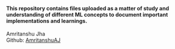 #### This repository contains files uploaded as a matter of study and understanding of different ML concepts to document important implementations and learnings.

Amritanshu Jha  
Github: [AmritanshuAJ](https://www.github.com/AmritanshuAJ)
